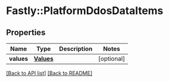 # Fastly::PlatformDdosDataItems

## Properties

| Name | Type | Description | Notes |
| ---- | ---- | ----------- | ----- |
| **values** | [**Values**](Values.md) |  | [optional] |

[[Back to API list]](../../README.md#endpoints) [[Back to README]](../../README.md)

